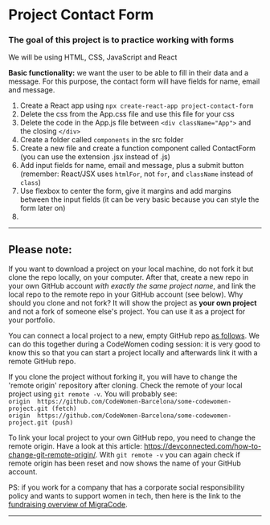 # Project Contact Form

### The goal of this project is to practice working with forms

We will be using HTML, CSS, JavaScript and React

**Basic functionality:** we want the user to be able to fill in their data and a message. For this purpose, the contact form will have fields for name, email and message.

1. Create a React app using `npx create-react-app project-contact-form`
1. Delete the css from the App.css file and use this file for your css
1. Delete the code in the App.js file between `<div className="App">` and the closing `</div>`
1. Create a folder called `components` in the src folder
1. Create a new file and create a function component called ContactForm (you can use the extension .jsx instead of .js)
1. Add input fields for name, email and message, plus a submit button (remember: React/JSX uses `htmlFor`, not `for`, and `className` instead of `class`)
1. Use flexbox to center the form, give it margins and add margins between the input fields (it can be very basic because you can style the form later on)
1. 

---

## Please note:
If you want to download a project on your local machine, do not fork it but clone the repo locally, on your computer. After that, create a new repo in your own GitHub account *with exactly the same project name*, and link the local repo to the remote repo in your GitHub account (see below). Why should you clone and not fork? It will show the project as **your own project** and not a fork of someone else's project. You can use it as a project for your portfolio.

You can connect a local project to a new, empty GitHub repo [as follows](https://docs.github.com/en/github/importing-your-projects-to-github/adding-an-existing-project-to-github-using-the-command-line). We can do this together during a CodeWomen coding session: it is very good to know this so that you can start a project locally and afterwards link it with a remote GitHub repo.

If you clone the project without forking it, you will have to change the 'remote origin' repository after cloning. Check the remote of your local project using `git remote -v`. You will probably see:  
`origin  https://github.com/CodeWomen-Barcelona/some-codewomen-project.git (fetch)`  
`origin  https://github.com/CodeWomen-Barcelona/some-codewomen-project.git (push)`

To link your local project to your own GitHub repo, you need to change the remote origin. Have a look at this article: https://devconnected.com/how-to-change-git-remote-origin/. With `git remote -v` you can again check if remote origin has been reset and now shows the name of your GitHub account.

PS: if you work for a company that has a corporate social responsibility policy and wants to support women in tech, then here is the link to the [fundraising overview of MigraCode](https://docs.google.com/spreadsheets/d/1Zs-Mmi39bcjVw2U-iEQWSHSjkb-EmET-j1WB2oJF45Q/edit#gid=0).

---